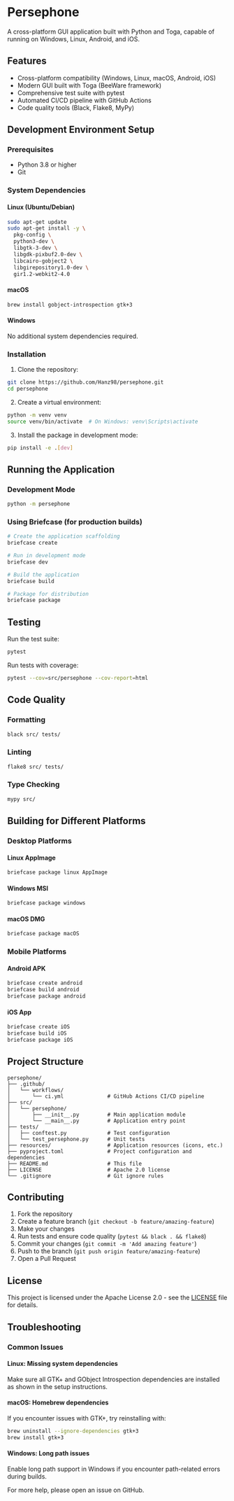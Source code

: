 # Persephone

A cross-platform GUI application built with Python and Toga, capable of running on Windows, Linux, Android, and iOS.

## Features

- Cross-platform compatibility (Windows, Linux, macOS, Android, iOS)
- Modern GUI built with Toga (BeeWare framework)
- Comprehensive test suite with pytest
- Automated CI/CD pipeline with GitHub Actions
- Code quality tools (Black, Flake8, MyPy)

## Development Environment Setup

### Prerequisites

- Python 3.8 or higher
- Git

### System Dependencies

#### Linux (Ubuntu/Debian)
```bash
sudo apt-get update
sudo apt-get install -y \
  pkg-config \
  python3-dev \
  libgtk-3-dev \
  libgdk-pixbuf2.0-dev \
  libcairo-gobject2 \
  libgirepository1.0-dev \
  gir1.2-webkit2-4.0
```

#### macOS
```bash
brew install gobject-introspection gtk+3
```

#### Windows
No additional system dependencies required.

### Installation

1. Clone the repository:
```bash
git clone https://github.com/Hanz98/persephone.git
cd persephone
```

2. Create a virtual environment:
```bash
python -m venv venv
source venv/bin/activate  # On Windows: venv\Scripts\activate
```

3. Install the package in development mode:
```bash
pip install -e .[dev]
```

## Running the Application

### Development Mode
```bash
python -m persephone
```

### Using Briefcase (for production builds)
```bash
# Create the application scaffolding
briefcase create

# Run in development mode
briefcase dev

# Build the application
briefcase build

# Package for distribution
briefcase package
```

## Testing

Run the test suite:
```bash
pytest
```

Run tests with coverage:
```bash
pytest --cov=src/persephone --cov-report=html
```

## Code Quality

### Formatting
```bash
black src/ tests/
```

### Linting
```bash
flake8 src/ tests/
```

### Type Checking
```bash
mypy src/
```

## Building for Different Platforms

### Desktop Platforms

#### Linux AppImage
```bash
briefcase package linux AppImage
```

#### Windows MSI
```bash
briefcase package windows
```

#### macOS DMG
```bash
briefcase package macOS
```

### Mobile Platforms

#### Android APK
```bash
briefcase create android
briefcase build android
briefcase package android
```

#### iOS App
```bash
briefcase create iOS
briefcase build iOS
briefcase package iOS
```

## Project Structure

```
persephone/
├── .github/
│   └── workflows/
│       └── ci.yml              # GitHub Actions CI/CD pipeline
├── src/
│   └── persephone/
│       ├── __init__.py         # Main application module
│       └── __main__.py         # Application entry point
├── tests/
│   ├── conftest.py             # Test configuration
│   └── test_persephone.py      # Unit tests
├── resources/                  # Application resources (icons, etc.)
├── pyproject.toml              # Project configuration and dependencies
├── README.md                   # This file
├── LICENSE                     # Apache 2.0 license
└── .gitignore                  # Git ignore rules
```

## Contributing

1. Fork the repository
2. Create a feature branch (`git checkout -b feature/amazing-feature`)
3. Make your changes
4. Run tests and ensure code quality (`pytest && black . && flake8`)
5. Commit your changes (`git commit -m 'Add amazing feature'`)
6. Push to the branch (`git push origin feature/amazing-feature`)
7. Open a Pull Request

## License

This project is licensed under the Apache License 2.0 - see the [LICENSE](LICENSE) file for details.

## Troubleshooting

### Common Issues

#### Linux: Missing system dependencies
Make sure all GTK+ and GObject Introspection dependencies are installed as shown in the setup instructions.

#### macOS: Homebrew dependencies
If you encounter issues with GTK+, try reinstalling with:
```bash
brew uninstall --ignore-dependencies gtk+3
brew install gtk+3
```

#### Windows: Long path issues
Enable long path support in Windows if you encounter path-related errors during builds.

For more help, please open an issue on GitHub.